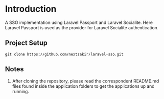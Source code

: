 # Introduction

A SSO implementation using Laravel Passport and Laravel Socialite. Here Laravel Passport is used as the provider for Laravel Socialite authentication.

## Project Setup

```
git clone https://github.com/nextzakir/laravel-sso.git
```

## Notes

1. After cloning the repository, please read the correspondent README.md files found inside the application folders to get the applications up and running.